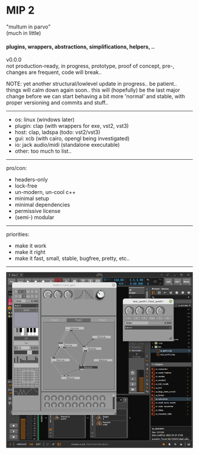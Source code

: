 # MIP 2
"multum in parvo"  
(much in little)

#### plugins, wrappers, abstractions, simplifications, helpers, ..

v0.0.0  
not production-ready, in progress, prototype, proof of concept, pre-, changes are frequent, code will break..

NOTE: yet another structural/lowlevel update in progress.. be patient.. things will calm down again soon.. this will (hopefully) be the last major change before we can start behaving a bit more 'normal' and stable, with proper versioning and commits and stuff..

---

- os: linux (windows later)
- plugin: clap (with wrappers for exe, vst2, vst3)
- host: clap, ladspa (todo: vst2/vst3)
- gui: xcb (with cairo, opengl being investigated)
- io: jack audio/midi (standalone executable)
- other: too much to list..

---

pro/con:

- headers-only
- lock-free
- un-modern, un-cool c++
- minimal setup
- minimal dependencies
- permissive license
- (semi-) modular


---

priorities:

- make it work
- make it right
- make it fast, small, stable, bugfree, pretty, etc..

---

![sa_clap](doc/screenshots/sa_clap.png)